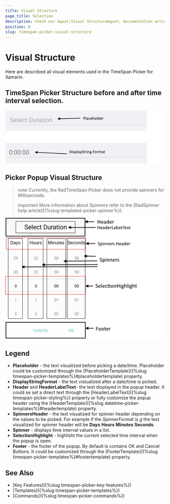 ```yaml
---
title: Visual Structure
page_title: Selection
description: Check our &quot;Visual Structure&quot; documentation article for Telerik TimeSpan Picker for Xamarin control.
position: 0
slug: timespan-picker-visual-structure
---
```


# Visual Structure

Here are described all visual elements used in the TimeSpan Picker for Xamarin.

## TimeSpan Picker Structure before and after time interval selection.

![TimeSpan Picker Visual Structure](images/timespan_picker_placeholder_display.png "Visual elements of TimeSpan Picker control")

## Picker Popup Visual Structure

>note Currently, the RadTimeSpan Picker does not provide spinners for Milliseconds.

>important More information about Spinners refer to the [RadSpinner help article]({%slug templated-picker-spinner%}).

![TimeSpan Picker Popup Visual Structure](images/timespan_picker_structure.png "Visual elements of TimeSpan Picker Popup")

## Legend ##

- **Placeholder** - the text visualized before picking a date/time. Placeholder could be customized through the [PlaceholderTemplate]({%slug timespan-picker-templates%}#placeholdertemplate) property.
- **DisplayStringFormat** - the text vislualized after a date/time is picked.
- **Header** and **HeaderLabelText**- the text displayed in the popup header. It could se set a direct text through the [HeaderLabelText]({%slug timespan-picker-styling%}) property or fully customize the popup header using the [HeaderTemplate]({%slug datetime-picker-templates%}#headertemplate) property.
- **SpinnersHeader** - the text visualized for spinner header depending on the values to be picked. For example if the *SpinnerFormat* is *g* the text visualized for spinner header will be **Days** **Hours** **Minutes** **Seconds**.
- **Spinner** - displays time interval values in a list.
- **SelectionHighlight** - highlisht the current selected time interval when the popup is open.
- **Footer** - the footer of the popup. By default is contains OK and Cancel Buttons. It could be customized through the [FooterTemplate]({%slug timespan-picker-templates%}#footertemplate) property.

## See Also

- [Key Features]({%slug timespan-picker-key-features%})
- [Templates]({%slug timespan-picker-templates%})
- [Commands]({%slug timespan-picker-commands%})